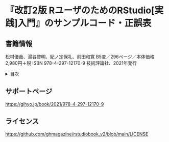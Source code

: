 # 『改訂2版 RユーザのためのRStudio[実践]入門』のサンプルコード・正誤表

## 書籍情報

松村優哉、湯谷啓明、紀ノ定保礼、前田和寛
B5変／296ページ／本体価格2,980円＋税
ISBN 978-4-297-12170-9
技術評論社、2021年発行

<details>
<summary>目次</summary>

- 第1章 RStudioの基礎
    - 1-1 RStudioのダウンロードとインストール
    - 1-2 RStudioの基本操作
    - 1-3 RStudioを自分好みにカスタマイズ
    - 1-4 ファイルの読み込み
    - 1-5 RやRStudioで困ったときは
    - 1-6 まとめ
- 第2章 スクレイピングによるデータ収集
    - 2-1 なぜスクレイピングが必要か
    - 2-2 スクレイピングに必要なWeb知識
    - 2-3 Rによるスクレイピング入門
    - 2-4 API
    - 2-5 まとめ
- 第3章 dplyr/tidyrによるデータ前処理
    - 3-1 tidy dataとは
    - 3-2 tidyrによるtidy dataへの変形
    - 3-3 dplyrによる基本的なデータ操作
    - 3-4 dplyrによる応用的なデータ操作
    - 3-5 dplyrによる2つのデータセットの結合と絞り込み
    - 3-6 tidyrのその他の関数
    - 3-7 まとめ
- 第4章 ggplot2によるデータ可視化
    - 4-1 可視化の重要性
    - 4-2 ggplot2パッケージを用いた可視化
    - 4-3 他者と共有可能な状態に仕上げる
    - 4-4 便利なパッケージ
    - 4-5 まとめ
- 第5章 R Markdownによるレポート生成
    - 5-1 分析結果のレポーティング
    - 5-2 R Markdown入門
    - 5-3 出力形式
    - 5-4 まとめ
- 付録A stringrによる文字列データの処理
    - A-1 文字列データとstringrパッケージ
    - A-2 文字列処理の例
    - A-3 正規表現
    - A-4 まとめ
- 付録B lubridateによる日付・時刻データの処理2
    - B-1 日付・時刻のデータ型とlubridateパッケージ
    - B-2 日付・時刻への変換
    - B-3 日付・時刻データの加工
    - B-4 interval
    - B-5 日付，時刻データの計算・集計例
    - B-6 タイムゾーンの扱い
    - B-7 その他の日付・時刻データ処理に関する関数

</details>

## サポートページ

<https://gihyo.jp/book/2021/978-4-297-12170-9>

## ライセンス

<https://github.com/ghmagazine/rstudiobook_v2/blob/main/LICENSE>

